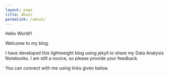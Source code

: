 ```yaml
---
layout: page
title: About
permalink: /about/
---
```


Hello World!!

Welcome to my blog.

I have developed this lightweight blog using jekyll to share my Data Analysis Notebooks. I am still a novice, so please provide your feedback.

You can connect with me using links given below.
